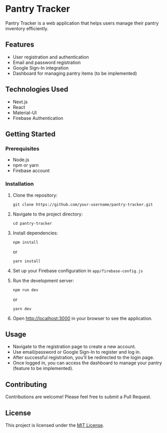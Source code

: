 # Pantry Tracker

Pantry Tracker is a web application that helps users manage their pantry inventory efficiently.

## Features

- User registration and authentication
- Email and password registration
- Google Sign-In integration
- Dashboard for managing pantry items (to be implemented)

## Technologies Used

- Next.js
- React
- Material-UI
- Firebase Authentication

## Getting Started

### Prerequisites

- Node.js
- npm or yarn
- Firebase account

### Installation

1. Clone the repository:
   ```
   git clone https://github.com/your-username/pantry-tracker.git
   ```

2. Navigate to the project directory:
   ```
   cd pantry-tracker
   ```

3. Install dependencies:
   ```
   npm install
   ```
   or
   ```
   yarn install
   ```

4. Set up your Firebase configuration in `app/firebase-config.js`

5. Run the development server:
   ```
   npm run dev
   ```
   or
   ```
   yarn dev
   ```

6. Open [http://localhost:3000](http://localhost:3000) in your browser to see the application.

## Usage

- Navigate to the registration page to create a new account.
- Use email/password or Google Sign-In to register and log in.
- After successful registration, you'll be redirected to the login page.
- Once logged in, you can access the dashboard to manage your pantry (feature to be implemented).

## Contributing

Contributions are welcome! Please feel free to submit a Pull Request.

## License

This project is licensed under the [MIT License](LICENSE).